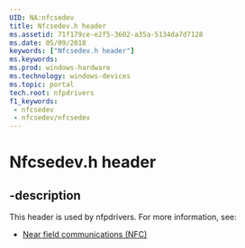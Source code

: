 ```yaml
---
UID: NA:nfcsedev
title: Nfcsedev.h header
ms.assetid: 71f179ce-e2f5-3602-a35a-5134da7d7128
ms.date: 05/09/2018
keywords: ["Nfcsedev.h header"]
ms.keywords: 
ms.prod: windows-hardware
ms.technology: windows-devices
ms.topic: portal
tech.root: nfpdrivers
f1_keywords:
 - nfcsedev
 - nfcsedev/nfcsedev
---
```


# Nfcsedev.h header


## -description

This header is used by nfpdrivers. For more information, see:

- [Near field communications (NFC)](../_nfpdrivers/index.md)


